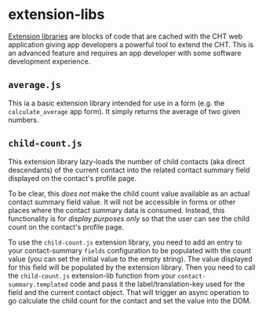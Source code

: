 # extension-libs

[Extension libraries](https://docs.communityhealthtoolkit.org/building/reference/extension-libs/) are blocks of code that are cached with the CHT web application giving app developers a powerful tool to extend the CHT. This is an advanced feature and requires an app developer with some software development experience.

## `average.js`

This ia a basic extension library intended for use in a form (e.g. the `calculate_average` app form).  It simply returns the average of two given numbers.

## `child-count.js`

This extension library lazy-loads the number of child contacts (aka direct descendants) of the current contact into the related contact summary field displayed on the contact's profile page.  

To be clear, this _does not_ make the child count value available as an actual contact summary field value. It will not be accessible in forms or other places where the contact summary data is consumed. Instead, this functionality is for _display purposes only_ so that the user can see the child count on the contact's profile page.

To use the `child-count.js` extension library, you need to add an entry to your contact-summary `fields` configuration to be populated with the count value (you can set the initial value to the empty string). The value displayed for this field will be populated by the extension library. Then you need to call the `child-count.js` extension-lib function from your `contact-summary.templated` code and pass it the label/translation-key used for the field and the current contact object. That will trigger an async operation to go calculate the child count for the contact and set the value into the DOM. 
